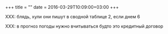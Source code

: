 +++
title = ""
date = 2016-03-29T10:09:00+03:00
+++

XXX: блядь, хули они пишут в сводной таблице 2, если днем 6


XXX: в прогноз погоды нужно вчитываться будто это кредитный договор


